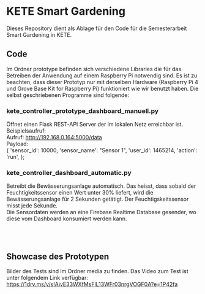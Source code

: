 # KETE Smart Gardening

Dieses Repository dient als Ablage für den Code für die Semesterarbeit Smart Gardening in KETE. 

## Code
Im Ordner prototype befinden sich verschiedene Libraries die für das Betreiben der Anwendung auf einem Raspberry Pi notwendig sind.
Es ist zu beachten, dass dieser Prototyp nur mit derselben Hardware (Raspberry Pi 4 und Grove Base Kit for Raspberry Pi) funktioniert wie wir benutzt haben.
Die selbst geschriebenen Programme sind folgende:

### kete_controller_prototype_dashboard_manuell.py
Öffnet einen Flask REST-API Server der im lokalen Netz erreichbar ist. <br>
Beispielsaufruf: <br>
Aufruf: http://192.168.0.164:5000/data <br>
Payload: <br>
{
  'sensor_id': 10000,
  'sensor_name': "Sensor 1",
  'user_id': 1465214,
  'action': 'run',
};

### kete_controller_dashboard_automatic.py
Betreibt die Bewässerungsanlage automatisch. Das heisst, dass sobald der Feuchtigkeitssensor einen Wert unter 30% liefert, wird die Bewässerungsanlage für 2 Sekunden getätigt. Der Feuchtigskeitssensor misst jede Sekunde. <br>
Die Sensordaten werden an eine Firebase Realtime Database gesender, wo diese vom Dashboard konsumiert werden kann.

<br><br>



## Showcase des Prototypen
Bilder des Tests sind im Ordner media zu finden.
Das Video zum Test ist unter folgendem Link verfügbar: https://1drv.ms/v/s!AivE33WXfMsFlL13WFr03nrgVOGF0A?e=1P42fa


